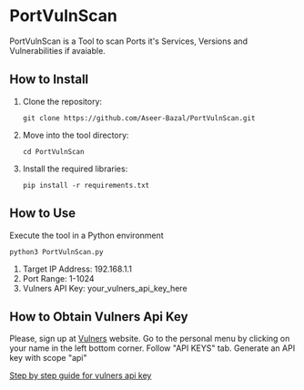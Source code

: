 # PortVulnScan
PortVulnScan is a Tool to scan Ports it's Services, Versions and Vulnerabilities if avaiable.

## How to Install

<ol>
<li>Clone the repository:</li>
  
```
git clone https://github.com/Aseer-Bazal/PortVulnScan.git
```
<li>Move into the tool directory:</li>

```
cd PortVulnScan
```
<li>Install the required libraries:</li> 

```
pip install -r requirements.txt
```
</ol>

## How to Use
Execute the tool in a Python environment
```
python3 PortVulnScan.py
```
<ol>
<li>Target IP Address: 192.168.1.1</li>
<li>Port Range: 1-1024</li>
<li>Vulners API Key: your_vulners_api_key_here</li>
</ol>

## How to Obtain Vulners Api Key
Please, sign up at <a href="https://vulners.com/">Vulners</a> website. Go to the personal menu by clicking on your name in the left bottom corner. Follow "API KEYS" tab. Generate an API key with scope "api" 

<a href="https://vulners.com/docs/api_reference/apikey/">Step by step guide for vulners api key</a>






